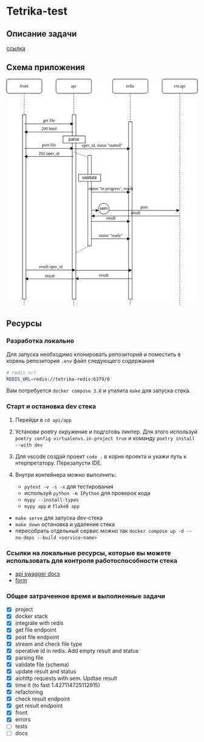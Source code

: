 # Tetrika-test

## Описание задачи

[ссылка](https://gist.github.com/KonstantinKlepikov/9e4a882e7ec5456ee30393546505c55d)

## Схема приложения

![tetrika](tetrika_scheme.png)

## Ресурсы

### Разработка локально

Для запуска необходимо клонировать репозиторий и поместить в корень репозитория `.env` файл следующего содержания

```bash
# redis url
REDIS_URL=redis://tetrika-redis:6379/0
```

Вам потребуется `docker compose 3.8` и утилита `make` для запуска стека.

### Старт и остановка dev стека

1. Перейди в `cd api/app`
2. Установи poetry окружение и подготовь линтер. Для этого используй `poetry config virtualenvs.in-project true` и команду `poetry install --with dev`
3. Для vscode создай проект `code .` в корне проекта и укажи путь к нтерпретатору. Перезапусти IDE.
4. Внутри контейнера можно выполнить:

    - `pytest -v -s -x` для тестирования
    - используй `python -m IPython` для проверок кода
    - `mypy --install-types`
    - `mypy app` и `flake8 app`

- `make serve` для запуска dev-стека
- `make down` остановка и удаление стека
- пересобрать отдельный сервис можно так `docker compose up -d --no-deps --build <service-name>`

### Ссылки на локальные ресурсы, которые вы можете использовать для контроля работоспособности стека

- [api swagger docs](http://localhost:8301/docs/)
- [form](http://localhost:8301/api/v1/file)

### Общее затраченное время и выполненные задачи

- [x] project
- [x] docker stack
- [x] integrate with redis
- [x] get file endpoint
- [x] post file endpoint
- [x] stream and check file type
- [x] operative id in redis. Add empty result and status
- [x] parsing file
- [x] validate file (schema)
- [x] update result and status
- [x] aiohttp requests with sem. Updtae result
- [x] time it (to fast 1.427114725112915)
- [x] refactoring
- [x] check result endpoint
- [x] get result endpoint
- [x] front
- [x] errors
- [ ] tests
- [ ] docs
